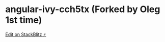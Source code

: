 # angular-ivy-cch5tx (Forked by Oleg 1st time)

[Edit on StackBlitz ⚡️](https://stackblitz.com/edit/angular-ivy-cch5tx)
